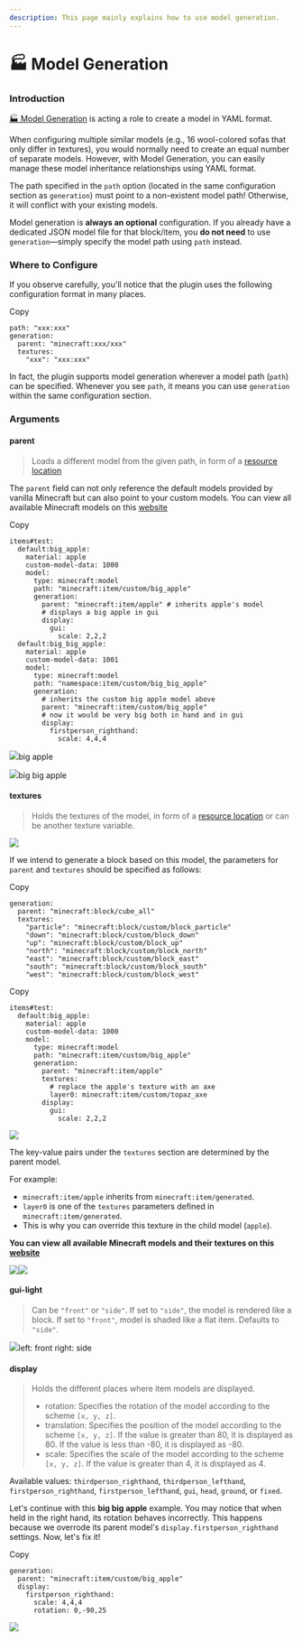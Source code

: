 ```yaml
---
description: This page mainly explains how to use model generation.
---
```


# 🏭️ Model Generation

### Introduction <a href="#introduction" id="introduction"></a>

[🏭️ Model Generation](https://mo-mi.gitbook.io/xiaomomi-plugins/craftengine/plugin-wiki/craftengine/add-new-contents/model-generation) is acting a role to create a model in YAML format.

When configuring multiple similar models (e.g., 16 wool-colored sofas that only differ in textures), you would normally need to create an equal number of separate models. However, with Model Generation, you can easily manage these model inheritance relationships using YAML format.

The path specified in the `path` option (located in the same configuration section as `generation`) must point to a non-existent model path! Otherwise, it will conflict with your existing models.

Model generation is **always an optional** configuration. If you already have a dedicated JSON model file for that block/item, you **do not need** to use `generation`—simply specify the model path using `path` instead.

### Where to Configure <a href="#where-to-configure" id="where-to-configure"></a>

If you observe carefully, you'll notice that the plugin uses the following configuration format in many places.

Copy

```
path: "xxx:xxx"
generation:
  parent: "minecraft:xxx/xxx"
  textures:
    "xxx": "xxx:xxx"
```

In fact, the plugin supports model generation wherever a model path (`path`) can be specified. Whenever you see `path`, it means you can use `generation` within the same configuration section.

### Arguments <a href="#arguments" id="arguments"></a>

#### parent <a href="#parent" id="parent"></a>

> Loads a different model from the given path, in form of a [resource location](https://minecraft.wiki/w/Tutorial:Models#File_path)

The `parent` field can not only reference the default models provided by vanilla Minecraft but can also point to your custom models. You can view all available Minecraft models on this [website](https://misode.github.io/assets/model/)

Copy

```
items#test:
  default:big_apple:
    material: apple
    custom-model-data: 1000
    model:
      type: minecraft:model
      path: "minecraft:item/custom/big_apple"
      generation:
        parent: "minecraft:item/apple" # inherits apple's model
        # displays a big apple in gui
        display:
          gui:
            scale: 2,2,2
  default:big_big_apple:
    material: apple
    custom-model-data: 1001
    model:
      type: minecraft:model
      path: "namespace:item/custom/big_big_apple"
      generation:
        # inherits the custom big apple model above
        parent: "minecraft:item/custom/big_apple"
        # now it would be very big both in hand and in gui
        display:
          firstperson_righthand:
            scale: 4,4,4
```

![](https://mo-mi.gitbook.io/~gitbook/image?url=https%3A%2F%2F1836335287-files.gitbook.io%2F%7E%2Ffiles%2Fv0%2Fb%2Fgitbook-x-prod.appspot.com%2Fo%2Fspaces%252FOgvQ1fEJPROp7131PPlK%252Fuploads%252Fto4U9vBexccrrEoONGwg%252Fimage.png%3Falt%3Dmedia%26token%3Deabaf9a9-a8d6-45a9-bf90-b15ed1b917ad\&width=768\&dpr=4\&quality=100\&sign=18696418\&sv=2)big apple

![](https://mo-mi.gitbook.io/~gitbook/image?url=https%3A%2F%2F1836335287-files.gitbook.io%2F%7E%2Ffiles%2Fv0%2Fb%2Fgitbook-x-prod.appspot.com%2Fo%2Fspaces%252FOgvQ1fEJPROp7131PPlK%252Fuploads%252FdFCvFSb48gXkn8JCLPCF%252Fimage.png%3Falt%3Dmedia%26token%3D34b110c6-34e5-40d3-9772-fec90a2d0903\&width=768\&dpr=4\&quality=100\&sign=7bc1abe6\&sv=2)big big apple

#### textures <a href="#textures" id="textures"></a>

> Holds the textures of the model, in form of a [resource location](https://minecraft.wiki/w/Tutorial:Models#File_path) or can be another texture variable.

![](https://mo-mi.gitbook.io/~gitbook/image?url=https%3A%2F%2Fcontent.gitbook.com%2Fcontent%2FOgvQ1fEJPROp7131PPlK%2Fblobs%2F7Av9LqhtMmYcb2pFXS9X%2Fimage.png\&width=768\&dpr=4\&quality=100\&sign=99c63916\&sv=2)

If we intend to generate a block based on this model, the parameters for `parent` and `textures` should be specified as follows:

Copy

```
generation:
  parent: "minecraft:block/cube_all"
  textures:
    "particle": "minecraft:block/custom/block_particle"
    "down": "minecraft:block/custom/block_down"
    "up": "minecraft:block/custom/block_up"
    "north": "minecraft:block/custom/block_north"
    "east": "minecraft:block/custom/block_east"
    "south": "minecraft:block/custom/block_south"
    "west": "minecraft:block/custom/block_west"
```

Copy

```
items#test:
  default:big_apple:
    material: apple
    custom-model-data: 1000
    model:
      type: minecraft:model
      path: "minecraft:item/custom/big_apple"
      generation:
        parent: "minecraft:item/apple"
        textures:
          # replace the apple's texture with an axe
          layer0: minecraft:item/custom/topaz_axe 
        display:
          gui:
            scale: 2,2,2
```

![](https://mo-mi.gitbook.io/~gitbook/image?url=https%3A%2F%2F1836335287-files.gitbook.io%2F%7E%2Ffiles%2Fv0%2Fb%2Fgitbook-x-prod.appspot.com%2Fo%2Fspaces%252FOgvQ1fEJPROp7131PPlK%252Fuploads%252FUwVKVhbAtn1FNPStu82a%252Fimage.png%3Falt%3Dmedia%26token%3D89a11095-54ab-4f07-82fe-b36c61c30bf0\&width=768\&dpr=4\&quality=100\&sign=a3d69454\&sv=2)

The key-value pairs under the `textures` section are determined by the parent model.

For example:

* `minecraft:item/apple` inherits from `minecraft:item/generated`.
* `layer0` is one of the `textures` parameters defined in `minecraft:item/generated`.
* This is why you can override this texture in the child model (`apple`).

**You can view all available Minecraft models and their textures on this** [**website**](https://misode.github.io/assets/model/)

![](https://mo-mi.gitbook.io/~gitbook/image?url=https%3A%2F%2F1836335287-files.gitbook.io%2F%7E%2Ffiles%2Fv0%2Fb%2Fgitbook-x-prod.appspot.com%2Fo%2Fspaces%252FOgvQ1fEJPROp7131PPlK%252Fuploads%252FsYTMHVsoTPN2uOsYs9hZ%252Fimage.png%3Falt%3Dmedia%26token%3De4496f8f-6daa-4da2-a407-89a9444807d0\&width=300\&dpr=4\&quality=100\&sign=fbaab065\&sv=2)![](https://mo-mi.gitbook.io/~gitbook/image?url=https%3A%2F%2F1836335287-files.gitbook.io%2F%7E%2Ffiles%2Fv0%2Fb%2Fgitbook-x-prod.appspot.com%2Fo%2Fspaces%252FOgvQ1fEJPROp7131PPlK%252Fuploads%252F0s9Mqk0BpqkZj48WC3mQ%252Fimage.png%3Falt%3Dmedia%26token%3D15b290f8-f945-4384-944a-fb27ec0de698\&width=300\&dpr=4\&quality=100\&sign=c50330a0\&sv=2)

#### gui-light <a href="#gui-light" id="gui-light"></a>

> Can be `"front"` or `"side"`. If set to `"side"`, the model is rendered like a block. If set to `"front"`, model is shaded like a flat item. Defaults to `"side"`.

![](https://mo-mi.gitbook.io/~gitbook/image?url=https%3A%2F%2F1836335287-files.gitbook.io%2F%7E%2Ffiles%2Fv0%2Fb%2Fgitbook-x-prod.appspot.com%2Fo%2Fspaces%252FOgvQ1fEJPROp7131PPlK%252Fuploads%252FSHZtI9R1FFXQulE7pVmM%252Fimage.png%3Falt%3Dmedia%26token%3D5d351073-450f-48cb-945a-a9e72401bfb3\&width=768\&dpr=4\&quality=100\&sign=befd1e70\&sv=2)left: front right: side

#### display <a href="#display" id="display"></a>

> Holds the different places where item models are displayed.
>
> * rotation: Specifies the rotation of the model according to the scheme `[x, y, z]`.
> * translation: Specifies the position of the model according to the scheme `[x, y, z]`. If the value is greater than 80, it is displayed as 80. If the value is less than -80, it is displayed as -80.
> * scale: Specifies the scale of the model according to the scheme `[x, y, z]`. If the value is greater than 4, it is displayed as 4.

Available values: `thirdperson_righthand`, `thirdperson_lefthand`, `firstperson_righthand`, `firstperson_lefthand`, `gui`, `head`, `ground`, or `fixed`.

Let's continue with this **big big apple** example. You may notice that when held in the right hand, its rotation behaves incorrectly. This happens because we overrode its parent model's `display.firstperson_righthand` settings. Now, let's fix it!

Copy

```
generation:
  parent: "minecraft:item/custom/big_apple"
  display:
    firstperson_righthand:
      scale: 4,4,4
      rotation: 0,-90,25
```

![](https://mo-mi.gitbook.io/~gitbook/image?url=https%3A%2F%2F1836335287-files.gitbook.io%2F%7E%2Ffiles%2Fv0%2Fb%2Fgitbook-x-prod.appspot.com%2Fo%2Fspaces%252FOgvQ1fEJPROp7131PPlK%252Fuploads%252FDTJGNCHXveVe5Rb4Z9PQ%252Fimage.png%3Falt%3Dmedia%26token%3Df6d88f18-0cad-429f-ad63-eb5808c06a42\&width=768\&dpr=4\&quality=100\&sign=b97cc872\&sv=2)
